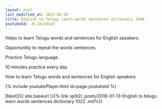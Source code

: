 ```yaml
---
layout: post
last_modified_at: 2021-03-29
title: English to Telugu learn words sentences dictionary 1048 
youtubeId: -B-1XiSOGiE
---
```

 
 
Helps to learn Telugu words and sentences for English speakers.

Opportunitiy to repeat the words sentences. 

Practice Telugu language. 
 
10 minutes practice every day. 
 
How to learn Telugu words and sentences for English speakers 
 
{% include youtubePlayer.html id=page.youtubeId %}
 
 
[Next]({{ site.baseurl }}{% link  split2/_posts/2016-01-13-English to telugu learn words sentences dictionary 1022 .md%})
 
